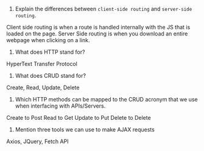 1. Explain the differences between `client-side routing` and `server-side routing`.

Client side routing is when a route is handled internally with the JS that is loaded on the page. Server Side routing is when you download an entire webpage when clicking on a link.

1. What does HTTP stand for?

HyperText Transfer Protocol

1. What does CRUD stand for?

Create, Read, Update, Delete

1. Which HTTP methods can be mapped to the CRUD acronym that we use when interfacing with APIs/Servers.

Create to Post Read to Get Update to Put Delete to Delete

1. Mention three tools we can use to make AJAX requests

Axios, JQuery, Fetch API
